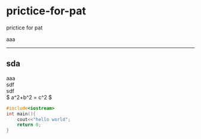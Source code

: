 # prictice-for-pat

prictice for pat

aaa
___

## sda

aaa  
sdf  
sdf  
$ a^2+b^2 = c^2 $  

```c++
#include<iostream>
int main(){
    cout<<"hello world";
    return 0;
}
```
